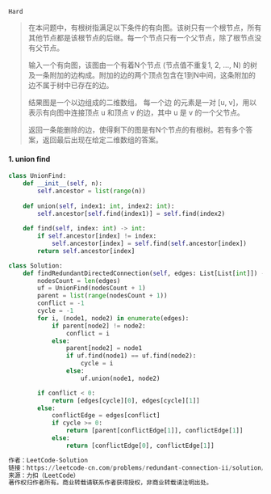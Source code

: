 `Hard`

> 在本问题中，有根树指满足以下条件的有向图。该树只有一个根节点，所有其他节点都是该根节点的后继。每一个节点只有一个父节点，除了根节点没有父节点。
>
> 输入一个有向图，该图由一个有着N个节点 (节点值不重复1, 2, ..., N) 的树及一条附加的边构成。附加的边的两个顶点包含在1到N中间，这条附加的边不属于树中已存在的边。
>
> 结果图是一个以边组成的二维数组。 每一个边 的元素是一对 [u, v]，用以表示有向图中连接顶点 u 和顶点 v 的边，其中 u 是 v 的一个父节点。
>
> 返回一条能删除的边，使得剩下的图是有N个节点的有根树。若有多个答案，返回最后出现在给定二维数组的答案。
>

#### 1. union find

```python
class UnionFind:
    def __init__(self, n):
        self.ancestor = list(range(n))
    
    def union(self, index1: int, index2: int):
        self.ancestor[self.find(index1)] = self.find(index2)
    
    def find(self, index: int) -> int:
        if self.ancestor[index] != index:
            self.ancestor[index] = self.find(self.ancestor[index])
        return self.ancestor[index]

class Solution:
    def findRedundantDirectedConnection(self, edges: List[List[int]]) -> List[int]:
        nodesCount = len(edges)
        uf = UnionFind(nodesCount + 1)
        parent = list(range(nodesCount + 1))
        conflict = -1
        cycle = -1
        for i, (node1, node2) in enumerate(edges):
            if parent[node2] != node2:
                conflict = i
            else:
                parent[node2] = node1
                if uf.find(node1) == uf.find(node2):
                    cycle = i
                else:
                    uf.union(node1, node2)

        if conflict < 0:
            return [edges[cycle][0], edges[cycle][1]]
        else:
            conflictEdge = edges[conflict]
            if cycle >= 0:
                return [parent[conflictEdge[1]], conflictEdge[1]]
            else:
                return [conflictEdge[0], conflictEdge[1]]

作者：LeetCode-Solution
链接：https://leetcode-cn.com/problems/redundant-connection-ii/solution/rong-yu-lian-jie-ii-by-leetcode-solution/
来源：力扣（LeetCode）
著作权归作者所有。商业转载请联系作者获得授权，非商业转载请注明出处。
```

